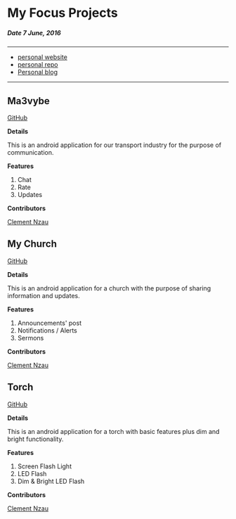 # My Focus Projects
##### __Date 7 June, 2016__

---
  - [personal website](https://cnzau.bitballoon.com)
  - [personal repo](https://github.com/cnzau/cnzau)
  - [Personal blog](http://cnzau.github.io/cnzau/blog)
---

## Ma3vybe
[GitHub](https://github.com/cnzau/ma3vybe)

**Details**

This is an android application for our transport industry for the purpose of communication.

**Features**

1. Chat
2. Rate
3. Updates


**Contributors**

[Clement Nzau](https://github.com/cnzau)


## My Church
[GitHub](https://github.com/cnzau/MyChurch)

**Details**

This is an android application for a church with the purpose of sharing information and updates.

**Features**

1. Announcements' post
2. Notifications / Alerts
3. Sermons


**Contributors**

[Clement Nzau](https://github.com/cnzau)

## Torch
[GitHub](https://github.com/cnzau/torch)

**Details**

This is an android application for a torch with basic features plus dim and bright functionality.

**Features**

1. Screen Flash Light
2. LED Flash
3. Dim & Bright LED Flash


**Contributors**

[Clement Nzau](https://github.com/cnzau)